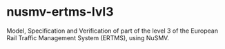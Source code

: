 # nusmv-ertms-lvl3
Model, Specification and Verification of part of the level 3 of the European Rail Traffic Management System (ERTMS), using NuSMV.
